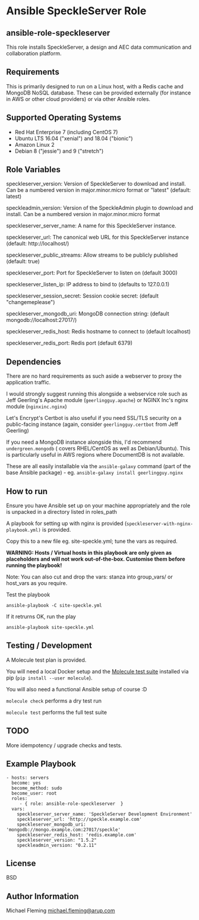 Ansible SpeckleServer Role
==========================

ansible-role-speckleserver
--------------------------

This role installs SpeckleServer, a design and AEC data communication and collaboration platform.

Requirements
------------

This is primarily designed to run on a Linux host, with a Redis cache and MongoDB NoSQL database.
These can be provided externally (for instance in AWS or other cloud providers) or via other Ansible roles.

Supported Operating Systems
---------------------------

- Red Hat Enterprise 7 (including CentOS 7)
- Ubuntu LTS 16.04 ("xenial") and 18.04 ("bionic")
- Amazon Linux 2
- Debian 8 ("jessie") and 9 ("stretch")

Role Variables
--------------

speckleserver\_version: Version of SpeckleServer to download and install. Can be a numbered version in major.minor.micro format or "latest" (default: latest)

speckleadmin\_version: Version of the SpeckleAdmin plugin to download and install. Can be a numbered version in major.minor.micro format

speckleserver\_server\_name: A name for this SpeckleServer instance.

speckleserver\_url: The canonical web URL for this SpeckleServer instance (default: http://localhost/)

speckleserver\_public\_streams: Allow streams to be publicly published (default: true)

speckleserver\_port: Port for SpeckleServer to listen on (default 3000)

speckleserver\_listen\_ip: IP address to bind to (defaults to 127.0.0.1)

speckleserver\_session\_secret: Session cookie secret: (default "changemeplease")

speckleserver\_mongodb\_uri: MongoDB connection string: (default mongodb://localhost:27017/)

speckleserver\_redis\_host: Redis hostname to connect to (default localhost)

speckleserver\_redis\_port: Redis port (default 6379)

Dependencies
------------

There are no hard requirements as such aside a webserver to proxy the application traffic.

I would strongly suggest running this alongside a webservice role such as Jeff
Geerling's Apache module (`geerlingguy.apache`) or NGINX Inc's nginx module (`nginxinc.nginx`)

Let's Encrypt's Certbot is also useful if you need SSL/TLS security on a public-facing instance (again,
consider `geerlingguy.certbot` from Jeff Geerling)

If you need a MongoDB instance alongside this, I'd recommend `undergreen.mongodb` ( covers RHEL/CentOS as well as Debian/Ubuntu).
This is particularly useful in AWS regions where DocumentDB is not available.

These are all easily installable via the `ansible-galaxy` command (part of the base Ansible package) - eg. `ansible-galaxy install geerlingguy.nginx`

How to run
----------

Ensure you have Ansible set up on your machine appropriately and the role is unpacked in a directory listed in roles_path

A playbook for setting up with nginx is provided (`speckleserver-with-nginx-playbook.yml)` is provided.

Copy this to a new file eg. site-speckle.yml; tune the vars as required.

__WARNING: Hosts / Virtual hosts in this playbook are only given as placeholders and will not work out-of-the-box. Customise them before running the playbook!__

Note: You can also cut and drop the vars: stanza into group_vars/ or host_vars as you require.

Test the playbook

    ansible-playbook -C site-speckle.yml

If it retrurns OK, run the play

    ansible-playbook site-speckle.yml

Testing / Development
---------------------

A Molecule test plan is provided. 

You will need a local Docker setup and the [Molecule test suite](https://molecule.readthedocs.io/en/stable/index.html) installed via pip (`pip install --user molecule`).

You will also need a functional Ansible setup of course :D

`molecule check` performs a dry test run

`molecule test` performs the full test suite

TODO
----

More idempotency / upgrade checks and tests.

Example Playbook
----------------
    - hosts: servers
      become: yes
      become_method: sudo
      become_user: root
      roles:
         - { role: ansible-role-speckleserver  }
      vars:
        speckleserver_server_name: 'SpeckleServer Development Environment'
        speckleserver_url: 'http://speckle.example.com'
        speckleserver_mongodb_uri: 'mongodb://mongo.example.com:27017/speckle'
        speckleserver_redis_host: 'redis.example.com'
        speckleserver_version: "1.5.2"
        speckleadmin_version: "0.2.11"

License
-------

BSD

Author Information
------------------

Michael Fleming <michael.fleming@arup.com>
